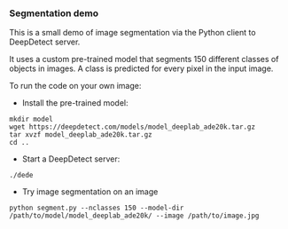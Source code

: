 ### Segmentation demo

This is a small demo of image segmentation via the Python client to DeepDetect server.

It uses a custom pre-trained model that segments 150 different classes of objects in images. A class is predicted for every pixel in the input image.

To run the code on your own image:

- Install the pre-trained model:

```
mkdir model
wget https://deepdetect.com/models/model_deeplab_ade20k.tar.gz
tar xvzf model_deeplab_ade20k.tar.gz
cd ..
```

- Start a DeepDetect server:

```
./dede
```

- Try image segmentation on an image

```
python segment.py --nclasses 150 --model-dir /path/to/model/model_deeplab_ade20k/ --image /path/to/image.jpg
```

